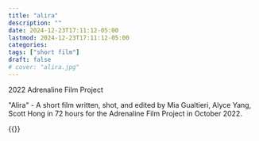```yaml
---
title: "alira"
description: ""
date: 2024-12-23T17:11:12-05:00
lastmod: 2024-12-23T17:11:12-05:00
categories: 
tags: ["short film"]
draft: false
# cover: "alira.jpg"
---
```


2022 Adrenaline Film Project

"Alira" - A short film written, shot, and edited by Mia Gualtieri, Alyce Yang, Scott Hong in 72 hours for the Adrenaline Film Project in October 2022.

{{<youtube KYLyyRcExqI>}}